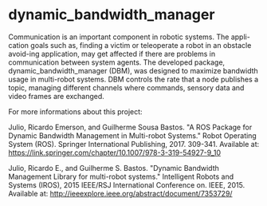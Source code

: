 dynamic_bandwidth_manager
======

Communication is an important component in robotic systems. The appli-cation goals such as, finding a victim or teleoperate a robot in an obstacle avoid-ing application, may get affected if there are problems in communication between system agents. The developed package, dynamic_bandwidth_manager (DBM), was designed to maximize bandwidth usage in multi-robot systems. DBM controls the rate that a node publishes a topic, managing different channels where commands, sensory data and video frames are exchanged.

For more informations about this project:

Julio, Ricardo Emerson, and Guilherme Sousa Bastos. "A ROS Package for Dynamic Bandwidth Management in Multi-robot Systems." Robot Operating System (ROS). Springer International Publishing, 2017. 309-341.
Available at: https://link.springer.com/chapter/10.1007/978-3-319-54927-9_10

Julio, Ricardo E., and Guilherme S. Bastos. "Dynamic Bandwidth Management Library for multi-robot systems." Intelligent Robots and Systems (IROS), 2015 IEEE/RSJ International Conference on. IEEE, 2015.
Available at: http://ieeexplore.ieee.org/abstract/document/7353729/
